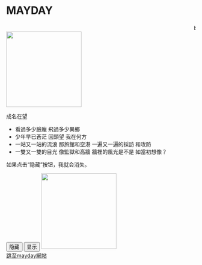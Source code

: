 # MAYDAY

<html>
<script>
  $(document).ready(function() {
    $(".well").addClass("animated shake");
    $(".well").children().css("color", "orange");

  });
</script>
<style>
.image{
  width: 200px;
  }
</style>
<head>
<title>MAYDAY MAYDAY</title>
</head>

<marquee>by 龐睿琪</marquee>
<img class="image" src="http://img.wmtp.net/wp-content/uploads/14.jpeg" > 
<p>成名在望</p>
<div class="well" id="swell">
<ul >
  <li>看過多少臉龐 飛過多少異鄉</li>
  <li>少年早已蒼茫 回頭望 我在何方</li>
  <li>一站又一站的流浪 那旅館和空港 一遍又一遍的採訪 和攻防</li>
  <li>一雙又一雙的目光 像監獄和高牆 牆裡的風光是不是 如當初想像？</li>
</ul>
</div>
<head>
<script src="/jquery/jquery-1.11.1.min.js"></script>
<script type="text/javascript">
$(document).ready(function(){
  $("#hide").click(function(){
  $("p").hide();
  });
  $("#show").click(function(){
  $("p").show();
  });
});
</script>
</head>
<body>
<p id="p1">如果点击“隐藏”按钮，我就会消失。</p>
<button id="hide" type="button">隐藏</button>
<button id="show" type="button">显示</button>
</body>
<img class="image" src="http://g-search1.alicdn.com/bao/uploaded/i4/134654527/TB2.N1YmVXXXXcqXpXXXXXXXXXX_!!134654527.jpg_240x240q50" > 
<br>
<a href="http://www.bin-music.com/cn/artist1.html"> 跳至mayday網站</a><br> 
  </body>
</html>
